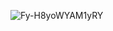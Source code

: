 ![Fy-H8yoWYAM1yRY](https://github.com/okannako/dymension.md/assets/73176377/0df43aba-cf02-4206-8d58-184be552e17f)
